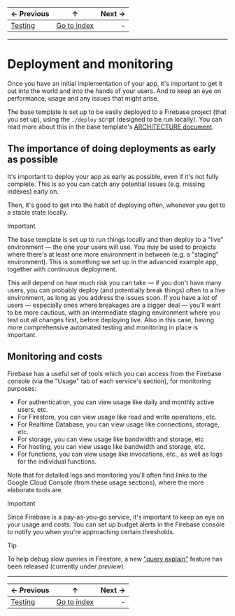 | ← Previous                |                 ↑                 | Next → |
| :------------------------ | :-------------------------------: | -----: |
| [Testing](./6.testing.md) | [Go to index](../README.md#index) |      - |

---

# Deployment and monitoring

Once you have an initial implementation of your app, it's important to get it out into the world and into the hands of your users. And to keep an eye on performance, usage and any issues that might arise.

The base template is set up to be easily deployed to a Firebase project (that you set up), using the `./deploy` script (designed to be run locally). You can read more about this in the base template's [ARCHITECTURE document](https://github.com/FullStacksDev/angular-and-firebase-template/blob/main/ARCHITECTURE.md).

## The importance of doing deployments as early as possible

It's important to deploy your app as early as possible, even if it's not fully complete. This is so you can catch any potential issues (e.g. missing indexes) early on.

Then, it's good to get into the habit of deploying often, whenever you get to a stable state locally.

> [!IMPORTANT]
>
> The base template is set up to run things locally and then deploy to a "live" environment — the one your users will use. You may be used to projects where there's at least one more environment in between (e.g. a "staging" environment). This is something we set up in the advanced example app, together with continuous deployment.
>
> This will depend on how much risk you can take — if you don't have many users, you can probably deploy (and potentially break things) often to a live environment, as long as you address the issues soon. If you have a lot of users — especially ones where breakages are a bigger deal — you'll want to be more cautious, with an intermediate staging environment where you test out all changes first, before deploying live. Also in this case, having more comprehensive automated testing and monitoring in place is important.

## Monitoring and costs

Firebase has a useful set of tools which you can access from the Firebase console (via the "Usage" tab of each service's section), for monitoring purposes:

- For authentication, you can view usage like daily and monthly active users, etc.
- For Firestore, you can view usage like read and write operations, etc.
- For Realtime Database, you can view usage like connections, storage, etc.
- For storage, you can view usage like bandwidth and storage, etc
- For hosting, you can view usage like bandwidth and storage, etc.
- For functions, you can view usage like invocations, etc., as well as logs for the individual functions.

Note that for detailed logs and monitoring you'll often find links to the Google Cloud Console (from these usage sections), where the more elaborate tools are.

> [!IMPORTANT]
>
> Since Firebase is a pay-as-you-go service, it's important to keep an eye on your usage and costs. You can set up budget alerts in the Firebase console to notify you when you're approaching certain thresholds.

> [!TIP]
>
> To help debug slow queries in Firestore, a new ["query explain"](https://firebase.google.com/docs/firestore/query-explain) feature has been released (currently under _preview_).

---

| ← Previous                |                 ↑                 | Next → |
| :------------------------ | :-------------------------------: | -----: |
| [Testing](./6.testing.md) | [Go to index](../README.md#index) |      - |
